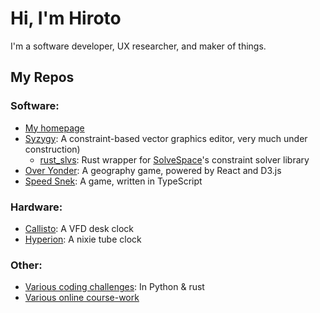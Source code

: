 # Hi, I'm Hiroto

I'm a software developer, UX researcher, and maker of things.

## My Repos

### Software:
- [My homepage](https://github.com/thekakkun/thekakkun.github.io)
- [Syzygy](https://github.com/thekakkun/syzygy): A constraint-based vector graphics editor, very much under construction)
  - [rust_slvs](https://github.com/thekakkun/syzygy): Rust wrapper for [SolveSpace](https://github.com/solvespace/solvespace)'s constraint solver library
- [Over Yonder](https://github.com/thekakkun/over-yonder): A geography game, powered by React and D3.js
- [Speed Snek](https://github.com/thekakkun/speed-snek): A game, written in TypeScript

### Hardware:
- [Callisto](https://github.com/thekakkun/Callisto): A VFD desk clock
- [Hyperion](https://github.com/thekakkun/Hyperion): A nixie tube clock

### Other:
- [Various coding challenges](https://github.com/thekakkun/coding_challenges): In Python & rust
- [Various online course-work](https://github.com/thekakkun/Online-Coursework)
